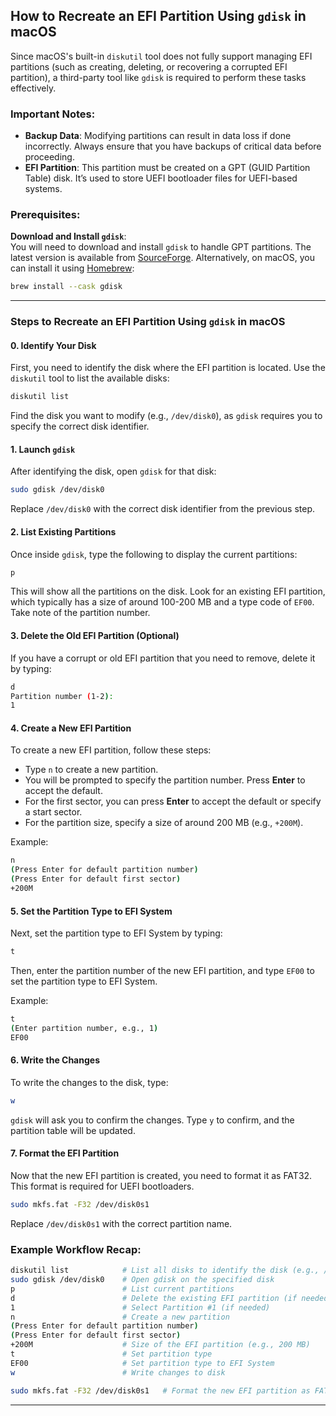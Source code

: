 ## How to Recreate an EFI Partition Using `gdisk` in macOS

Since macOS's built-in `diskutil` tool does not fully support managing EFI partitions (such as creating, deleting, or recovering a corrupted EFI partition), a third-party tool like `gdisk` is required to perform these tasks effectively.

### Important Notes:
- **Backup Data**: Modifying partitions can result in data loss if done incorrectly. Always ensure that you have backups of critical data before proceeding.
- **EFI Partition**: This partition must be created on a GPT (GUID Partition Table) disk. It’s used to store UEFI bootloader files for UEFI-based systems.

### Prerequisites:
   **Download and Install `gdisk`**:  
   You will need to download and install `gdisk` to handle GPT partitions. The latest version is available from [SourceForge](https://sourceforge.net/projects/gptfdisk/). Alternatively, on macOS, you can install it using [Homebrew](https://brew.sh/):

   ```bash
   brew install --cask gdisk
   ```

---

### Steps to Recreate an EFI Partition Using `gdisk` in macOS

#### 0. **Identify Your Disk**  
First, you need to identify the disk where the EFI partition is located. Use the `diskutil` tool to list the available disks:

```bash
diskutil list
```

Find the disk you want to modify (e.g., `/dev/disk0`), as `gdisk` requires you to specify the correct disk identifier.

#### 1. **Launch `gdisk`**  
After identifying the disk, open `gdisk` for that disk:

```bash
sudo gdisk /dev/disk0
```

Replace `/dev/disk0` with the correct disk identifier from the previous step.

#### 2. **List Existing Partitions**  
Once inside `gdisk`, type the following to display the current partitions:

```bash
p
```

This will show all the partitions on the disk. Look for an existing EFI partition, which typically has a size of around 100-200 MB and a type code of `EF00`. Take note of the partition number.

#### 3. **Delete the Old EFI Partition (Optional)**  
If you have a corrupt or old EFI partition that you need to remove, delete it by typing:

```bash
d
Partition number (1-2): 
1
```

#### 4. **Create a New EFI Partition**  
To create a new EFI partition, follow these steps:

- Type `n` to create a new partition.
- You will be prompted to specify the partition number. Press **Enter** to accept the default.
- For the first sector, you can press **Enter** to accept the default or specify a start sector.
- For the partition size, specify a size of around 200 MB (e.g., `+200M`).

Example:

```bash
n
(Press Enter for default partition number)
(Press Enter for default first sector)
+200M
```

#### 5. **Set the Partition Type to EFI System**  
Next, set the partition type to EFI System by typing:

```bash
t
```

Then, enter the partition number of the new EFI partition, and type `EF00` to set the partition type to EFI System.

Example:

```bash
t
(Enter partition number, e.g., 1)
EF00
```

#### 6. **Write the Changes**  
To write the changes to the disk, type:

```bash
w
```

`gdisk` will ask you to confirm the changes. Type `y` to confirm, and the partition table will be updated.

#### 7. **Format the EFI Partition**  
Now that the new EFI partition is created, you need to format it as FAT32. This format is required for UEFI bootloaders.

```bash
sudo mkfs.fat -F32 /dev/disk0s1
```

Replace `/dev/disk0s1` with the correct partition name.

### Example Workflow Recap:

```bash
diskutil list            # List all disks to identify the disk (e.g., /dev/disk0)
sudo gdisk /dev/disk0    # Open gdisk on the specified disk
p                        # List current partitions
d                        # Delete the existing EFI partition (if needed)
1                        # Select Partition #1 (if needed)
n                        # Create a new partition
(Press Enter for default partition number)
(Press Enter for default first sector)
+200M                    # Size of the EFI partition (e.g., 200 MB)
t                        # Set partition type
EF00                     # Set partition type to EFI System
w                        # Write changes to disk

sudo mkfs.fat -F32 /dev/disk0s1   # Format the new EFI partition as FAT32
```
---
